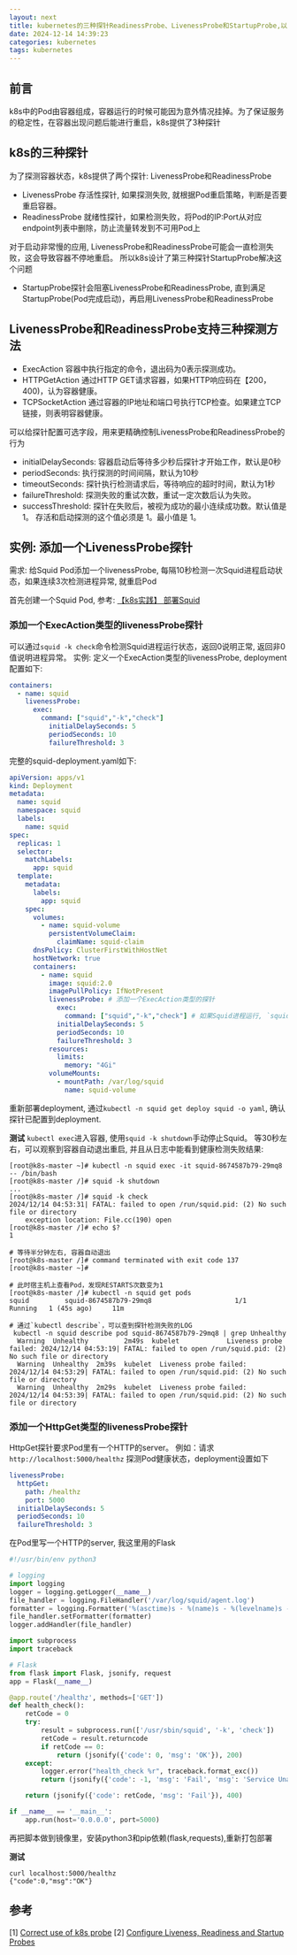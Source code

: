 ```yaml
---
layout: next
title: kubernetes的三种探针ReadinessProbe、LivenessProbe和StartupProbe,以及使用示例
date: 2024-12-14 14:39:23
categories: kubernetes
tags: kubernetes
---
```


## 前言
k8s中的Pod由容器组成，容器运行的时候可能因为意外情况挂掉。为了保证服务的稳定性，在容器出现问题后能进行重启，k8s提供了3种探针

## k8s的三种探针
为了探测容器状态，k8s提供了两个探针: LivenessProbe和ReadinessProbe
* LivenessProbe 存活性探针, 如果探测失败, 就根据Pod重启策略，判断是否要重启容器。
* ReadinessProbe 就绪性探针，如果检测失败，将Pod的IP:Port从对应endpoint列表中删除，防止流量转发到不可用Pod上

对于启动非常慢的应用, LivenessProbe和ReadinessProbe可能会一直检测失败，这会导致容器不停地重启。 所以k8s设计了第三种探针StartupProbe解决这个问题
* StartupProbe探针会阻塞LivenessProbe和ReadinessProbe, 直到满足StartupProbe(Pod完成启动)，再启用LivenessProbe和ReadinessProbe

<!-- more -->

## LivenessProbe和ReadinessProbe支持三种探测方法
* ExecAction 容器中执行指定的命令，退出码为0表示探测成功。
* HTTPGetAction 通过HTTP GET请求容器，如果HTTP响应码在【200，400)，认为容器健康。
* TCPSocketAction 通过容器的IP地址和端口号执行TCP检查。如果建立TCP链接，则表明容器健康。

可以给探针配置可选字段，用来更精确控制LivenessProbe和ReadinessProbe的行为
* initialDelaySeconds: 容器启动后等待多少秒后探针才开始工作，默认是0秒
* periodSeconds: 执行探测的时间间隔，默认为10秒
* timeoutSeconds: 探针执行检测请求后，等待响应的超时时间，默认为1秒
* failureThreshold: 探测失败的重试次数，重试一定次数后认为失败。
* successThreshold: 探针在失败后，被视为成功的最小连续成功数。默认值是 1。 存活和启动探测的这个值必须是 1。最小值是 1。


## 实例: 添加一个LivenessProbe探针
需求: 给Squid Pod添加一个livenessProbe, 每隔10秒检测一次Squid进程启动状态，如果连续3次检测进程异常, 就重启Pod

首先创建一个Squid Pod, 参考: [【k8s实践】 部署Squid](https://pcj600.github.io/2024/1208145435.html)

### 添加一个ExecAction类型的livenessProbe探针
可以通过`squid -k check`命令检测Squid进程运行状态，返回0说明正常, 返回非0值说明进程异常。 
实例: 定义一个ExecAction类型的livenessProbe, deployment配置如下:
```yaml
containers:
  - name: squid
    livenessProbe:
      exec:
        command: ["squid","-k","check"]
          initialDelaySeconds: 5
          periodSeconds: 10
          failureThreshold: 3
```

完整的squid-deployment.yaml如下:
```yaml
apiVersion: apps/v1
kind: Deployment
metadata:
  name: squid
  namespace: squid
  labels:
    name: squid
spec:
  replicas: 1
  selector:
    matchLabels:
      app: squid
  template:
    metadata:
      labels:
        app: squid
    spec:
      volumes:
        - name: squid-volume
          persistentVolumeClaim:
            claimName: squid-claim
      dnsPolicy: ClusterFirstWithHostNet
      hostNetwork: true
      containers:
        - name: squid
          image: squid:2.0
          imagePullPolicy: IfNotPresent
          livenessProbe: # 添加一个ExecAction类型的探针
            exec:
              command: ["squid","-k","check"] # 如果Squid进程运行, `squid -k check`返回0; 否则返回非0值
            initialDelaySeconds: 5
            periodSeconds: 10
            failureThreshold: 3
          resources:
            limits:
              memory: "4Gi"
          volumeMounts:
            - mountPath: /var/log/squid
              name: squid-volume
```
重新部署deployment, 通过`kubectl -n squid get deploy squid -o yaml`, 确认探针已配置到deployment.

**测试**
`kubectl exec`进入容器, 使用`squid -k shutdown`手动停止Squid。 等30秒左右，可以观察到容器自动退出重启, 并且从日志中能看到健康检测失败结果:
```
[root@k8s-master ~]# kubectl -n squid exec -it squid-8674587b79-29mq8 -- /bin/bash
[root@k8s-master /]# squid -k shutdown
...
[root@k8s-master /]# squid -k check
2024/12/14 04:53:31| FATAL: failed to open /run/squid.pid: (2) No such file or directory
    exception location: File.cc(190) open
[root@k8s-master /]# echo $?
1

# 等待半分钟左右, 容器自动退出
[root@k8s-master /]# command terminated with exit code 137
[root@k8s-master ~]#

# 此时宿主机上查看Pod，发现RESTARTS次数变为1
[root@k8s-master /]# kubectl -n squid get pods  
squid         squid-8674587b79-29mq8                     1/1     Running   1 (45s ago)     11m

# 通过`kubectl describe`，可以查到探针检测失败的LOG
 kubectl -n squid describe pod squid-8674587b79-29mq8 | grep Unhealthy
  Warning  Unhealthy         2m49s  kubelet            Liveness probe failed: 2024/12/14 04:53:19| FATAL: failed to open /run/squid.pid: (2) No such file or directory
  Warning  Unhealthy  2m39s  kubelet  Liveness probe failed: 2024/12/14 04:53:29| FATAL: failed to open /run/squid.pid: (2) No such file or directory
  Warning  Unhealthy  2m29s  kubelet  Liveness probe failed: 2024/12/14 04:53:39| FATAL: failed to open /run/squid.pid: (2) No such file or directory
```

### 添加一个HttpGet类型的livenessProbe探针
HttpGet探针要求Pod里有一个HTTP的server。 例如：请求`http://localhost:5000/healthz` 探测Pod健康状态，deployment设置如下
```yaml
livenessProbe:
  httpGet:
    path: /healthz
    port: 5000
  initialDelaySeconds: 5
  periodSeconds: 10
  failureThreshold: 3
```
在Pod里写一个HTTP的server, 我这里用的Flask
```py
#!/usr/bin/env python3

# logging
import logging
logger = logging.getLogger(__name__)
file_handler = logging.FileHandler('/var/log/squid/agent.log')
formatter = logging.Formatter('%(asctime)s - %(name)s - %(levelname)s - %(message)s')
file_handler.setFormatter(formatter)
logger.addHandler(file_handler)

import subprocess
import traceback

# Flask
from flask import Flask, jsonify, request
app = Flask(__name__)

@app.route('/healthz', methods=['GET'])
def health_check():
    retCode = 0
    try:
        result = subprocess.run(['/usr/sbin/squid', '-k', 'check'])
        retCode = result.returncode
        if retCode == 0:
            return (jsonify({'code': 0, 'msg': 'OK'}), 200)
    except:
        logger.error("health_check %r", traceback.format_exc())
        return (jsonify({'code': -1, 'msg': 'Fail', 'msg': 'Service Unavailable'}), 500)

    return (jsonify({'code': retCode, 'msg': 'Fail'}), 400)

if __name__ == '__main__':
    app.run(host='0.0.0.0', port=5000)
```
再把脚本做到镜像里，安装python3和pip依赖(flask,requests),重新打包部署

**测试**
```
curl localhost:5000/healthz
{"code":0,"msg":"OK"}
```


## 参考
[1] [Correct use of k8s probe](https://juejin-cn.translate.goog/post/7018950464964132877?_x_tr_sl=zh-CN&_x_tr_tl=en&_x_tr_hl=en&_x_tr_pto=sc&_x_tr_hist=true)
[2] [Configure Liveness, Readiness and Startup Probes](https://kubernetes.io/docs/tasks/configure-pod-container/configure-liveness-readiness-startup-probes/)